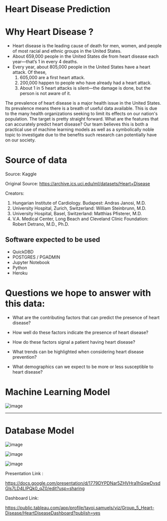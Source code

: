 
# Heart Disease Prediction 

# Why Heart Disease ?
 - Heart disease is the leading cause of death for men, women, and people of most racial and ethnic groups in the United States.
 - About 659,000 people in the United States die from heart disease each year—that’s 1 in every 4 deaths.
 - Every year, about 805,000 people in the United States have a heart attack. 
   Of these,
   1. 605,000 are a first heart attack.
   2. 200,000 happen to people who have already had a heart attack.
   3. About 1 in 5 heart attacks is silent—the damage is done, but the person is not aware of it.
 
 The prevalence of heart disease is a major health issue in the United States.  Its prevalence means there is a breath of useful data
 available.  This is due to the many health organizations seeking to limit its effects on our nation's population.  The target is pretty straight forward.
 What are the features that can accurately predict heart disease?  Our team believes this is both a practical use of machine learning models 
 as well as a symbolically noble topic to investigate due to the benefits such research can potentially have on our society.

# Source of data

Source: Kaggle

Original Source: https://archive.ics.uci.edu/ml/datasets/Heart+Disease

Creators:
1. Hungarian Institute of Cardiology. Budapest: Andras Janosi, M.D.
2. University Hospital, Zurich, Switzerland: William Steinbrunn, M.D.
3. University Hospital, Basel, Switzerland: Matthias Pfisterer, M.D.
4. V.A. Medical Center, Long Beach and Cleveland Clinic Foundation: Robert Detrano, M.D., Ph.D.



## Software expected to be used

* QuickDBD
* POSTGRES / PGADMIN
* Jupyter Notebook
* Python
* Heroku

# Questions we hope to answer with this data: 

* What are the contributing factors that can predict the presence of heart disease?

* How well do these factors indicate the presence of heart disease?

* How do these factors signal a patient having heart disease?

* What trends can be highlighted when considering heart disease prevention?

* What demographics can we expect to be more or less susceptible to heart disease?



# Machine Learning Model

![image](https://user-images.githubusercontent.com/99847046/178033359-39a7cf9f-e0a9-41bc-acef-5ea630665311.png)
_______________________________________________________________________________________________________________

# Database Model
![image](https://user-images.githubusercontent.com/99847046/178179616-894bf1dc-4e09-4e8f-8a35-333de75a9149.png)

![image](https://user-images.githubusercontent.com/99847046/178179883-1fcfb0a6-466b-479f-ab94-c3fe272ad742.png)

![image](https://user-images.githubusercontent.com/99847046/178179915-8604d40b-825f-4527-a375-3f2ffea5db38.png)


Presentation Link :

https://docs.google.com/presentation/d/1779DYPDNar5ZHVHra1hGqwDvsdGls7LD4LIPQk0_qZ0/edit?usp=sharing

Dashboard Link: 

https://public.tableau.com/app/profile/tavoi.samuels/viz/Group_5_Heart-Disease/HeartDiseaseDashboard?publish=yes





